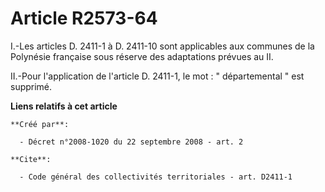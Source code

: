 # Article R2573-64

I.-Les articles D. 2411-1 à D. 2411-10 sont applicables aux communes de la Polynésie française sous réserve des adaptations
prévues au II. 

II.-Pour l'application de l'article D. 2411-1, le mot : " départemental " est supprimé.

**Liens relatifs à cet article**

	**Créé par**:

	  - Décret n°2008-1020 du 22 septembre 2008 - art. 2

	**Cite**:

	  - Code général des collectivités territoriales - art. D2411-1
